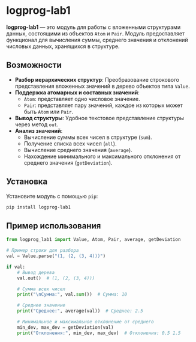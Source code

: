 # logprog-lab1

**logprog-lab1** — это модуль для работы с вложенными структурами данных, состоящими из объектов `Atom` и `Pair`. Модуль предоставляет функционал для вычисления суммы, среднего значения и отклонений числовых данных, хранящихся в структуре.

## Возможности

- **Разбор иерархических структур**: Преобразование строкового представления вложенных значений в дерево объектов типа `Value`.
- **Поддержка атомарных и составных значений**:
  - `Atom`: представляет одно числовое значение.
  - `Pair`: представляет пару значений, каждое из которых может быть `Atom` или `Pair`.
- **Вывод структуры**: Удобное текстовое представление структуры через метод `out`.
- **Анализ значений**:
  - Вычисление суммы всех чисел в структуре (`sum`).
  - Получение списка всех чисел (`all`).
  - Вычисление среднего значения (`average`).
  - Нахождение минимального и максимального отклонения от среднего значения (`getDeviation`).
  

## Установка

Установите модуль с помощью `pip`:

```bash
pip install logprog-lab1
```

## Пример использования

```python
from logprog_lab1 import Value, Atom, Pair, average, getDeviation

# Пример строки для разбора
val = Value.parse("(1, (2, (3, 4)))")

if val:
    # Вывод дерева
    val.out()  # (1, (2, (3, 4)))

    # Сумма всех чисел
    print("\nСумма:", val.sum())  # Сумма: 10

    # Среднее значение
    print("Среднее:", average(val))  # Среднее: 2.5

    # Минимальное и максимальное отклонение от среднего
    min_dev, max_dev = getDeviation(val)
    print("Отклонения:", min_dev, max_dev)  # Отклонения: 0.5 1.5
